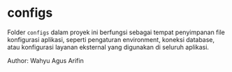 # configs

Folder `configs` dalam proyek ini berfungsi sebagai tempat penyimpanan file konfigurasi aplikasi, seperti pengaturan environment, koneksi database, atau konfigurasi layanan eksternal yang digunakan di seluruh aplikasi.

Author: Wahyu Agus Arifin
